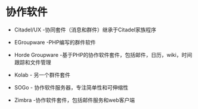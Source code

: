 # 协作软件

- Citadel/UX -协同套件（消息和群件）继承于Citadel家族程序

- EGroupware -PHP编写的群件软件

- Horde Groupware -基于PHP的协作软件套件，包括邮件，日历，wiki，时间跟踪和文件管理

- Kolab - 另一个群件套件

- SOGo - 协作软件服务器，专注简单性和可伸缩性

- Zimbra -协作软件套件，包括邮件服务和web客户端
